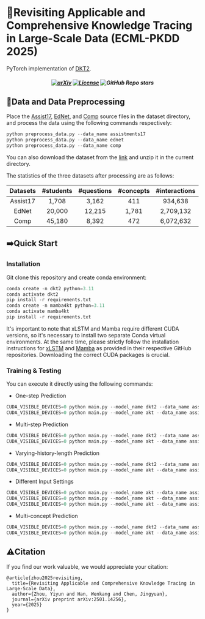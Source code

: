 # 🚀Revisiting Applicable and Comprehensive Knowledge Tracing in Large-Scale Data (ECML-PKDD 2025)

PyTorch implementation of [DKT2](https://arxiv.org/abs/2501.14256).


<h5 align=center>
      
[![arXiv](https://img.shields.io/badge/Arxiv-2501.14256-red?logo=arxiv&label=Arxiv&color=red)](https://arxiv.org/abs/2501.14256)
[![License](https://img.shields.io/badge/Code%20License-MIT%20License-yellow)](https://github.com/zyy-2001/DKT2/blob/master/LICENSE)
![GitHub Repo stars](https://img.shields.io/github/stars/zyy-2001/DKT2)

</h5>


## 🌟Data and Data Preprocessing

Place the [Assist17](https://sites.google.com/view/assistmentsdatamining/dataset?authuser=0), [EdNet](https://github.com/riiid/ednet), and [Comp](https://github.com/wahr0411/PTADisc) source files in the dataset directory, and process the data using the following commands respectively:

```python
python preprocess_data.py --data_name assistments17
python preprocess_data.py --data_name ednet
python preprocess_data.py --data_name comp
```

You can also download the dataset from the [link](https://drive.google.com/file/d/1PMikGhRwSVAFc0319vxGkoZslM_jvYI_/view?usp=sharing) and unzip it in the current directory.

The statistics of the three datasets after processing are as follows:

| Datasets | #students | #questions | #concepts | #interactions |
| :------: | :-------: | :--------: | :-------: | :-----------: |
| Assist17 |   1,708   |   3,162   |    411    |    934,638    |
|  EdNet  |  20,000  |   12,215   |   1,781   |   2,709,132   |
|   Comp   |  45,180  |   8,392   |    472    |   6,072,632   |

## ➡️Quick Start

### Installation

Git clone this repository and create conda environment:

```python
conda create -n dkt2 python=3.11
conda activate dkt2
pip install -r requirements.txt 
conda create -n mamba4kt python=3.11
conda activate mamba4kt
pip install -r requirements.txt 
```

It's important to note that xLSTM and Mamba require different CUDA versions, so it's necessary to install two separate Conda virtual environments. At the same time, please strictly follow the installation instructions for [xLSTM](https://github.com/NX-AI/xlstm) and [Mamba](https://github.com/state-spaces/mamba) as provided in their respective GitHub repositories. Downloading the correct CUDA packages is crucial.



### Training & Testing

You can execute it directly using the following commands:

- One-step Prediction

```python
CUDA_VISIBLE_DEVICES=0 python main.py --model_name dkt2 --data_name assistments17
CUDA_VISIBLE_DEVICES=0 python main.py --model_name akt --data_name assistments17 --trans True
```

- Multi-step Prediction

```python
CUDA_VISIBLE_DEVICES=0 python main.py --model_name dkt2 --data_name assistments17 --len 5
CUDA_VISIBLE_DEVICES=0 python main.py --model_name akt --data_name assistments17 --trans True --len 5
```

- Varying-history-length Prediction

```python
CUDA_VISIBLE_DEVICES=0 python main.py --model_name dkt2 --data_name assistments17 --seq_len 500
CUDA_VISIBLE_DEVICES=0 python main.py --model_name akt --data_name assistments17 --trans True --seq_len 500
```

- Different Input Settings

```python
CUDA_VISIBLE_DEVICES=0 python main.py --model_name akt --data_name assistments17 --len 5 --mask_future (△ setting)
CUDA_VISIBLE_DEVICES=0 python main.py --model_name akt --data_name assistments17 --len 5 --mask_response (◦ setting)
CUDA_VISIBLE_DEVICES=0 python main.py --model_name akt --data_name assistments17 --len 5 --pred_last (• setting)
```

- Multi-concept Prediction

```python
CUDA_VISIBLE_DEVICES=0 python main.py --model_name dkt2 --data_name assistments17 --joint True
CUDA_VISIBLE_DEVICES=0 python main.py --model_name akt --data_name assistments17 --trans True --joint True
```

## ⚠️Citation
If you find our work valuable, we would appreciate your citation: 
```text
@article{zhou2025revisiting,
  title={Revisiting Applicable and Comprehensive Knowledge Tracing in Large-Scale Data},
  author={Zhou, Yiyun and Han, Wenkang and Chen, Jingyuan},
  journal={arXiv preprint arXiv:2501.14256},
  year={2025}
}
```
